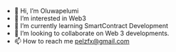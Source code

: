 - 👋 Hi, I’m Oluwapelumi
- 👀 I’m interested in Web3
- 🌱 I’m currently learning SmartContract Development
- 💞️ I’m looking to collaborate on Web 3 developments.
- 📫 How to reach me pelzfx@gmail.com

<!---
pelzfx/pelzfx is a ✨ special ✨ repository because its `README.md` (this file) appears on your GitHub profile.
You can click the Preview link to take a look at your changes.
--->
